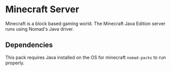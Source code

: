 # Minecraft Server

Minecraft is a block based gaming world. The Minecraft Java Edition server runs using Nomad's Java driver.

## Dependencies

This pack requires Java installed on the OS for minecraft `nomad-packs` to run properly.
